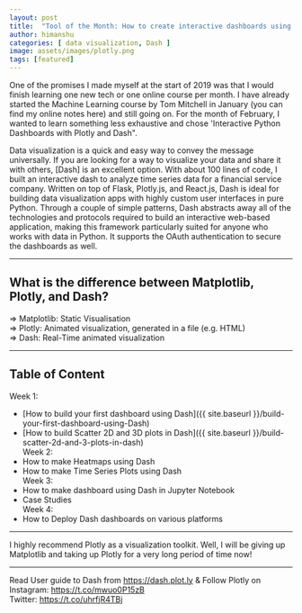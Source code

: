 ```yaml
---
layout: post
title:  "Tool of the Month: How to create interactive dashboards using Dash by Plotly?"
author: himanshu
categories: [ data visualization, Dash ]
image: assets/images/plotly.png
tags: [featured]
---
```

One of the promises I made myself at the start of 2019 was that I would finish learning one new tech or one online course per month. I have already started the Machine Learning course by Tom Mitchell in January (you can find my online notes here) and still going on. For the month of February, I wanted to learn something less exhaustive and chose 'Interactive Python Dashboards with Plotly and Dash".

Data visualization is a quick and easy way to convey the message universally. If you are looking for a way to visualize your data and share it with others, [Dash] is an excellent option. With about 100 lines of code, I built an interactive dash to analyze time series data for a financial service company. Written on top of Flask, Plotly.js, and React.js, Dash is ideal for building data visualization apps with highly custom user interfaces in pure Python. Through a couple of simple patterns, Dash abstracts away all of the technologies and protocols required to build an interactive web-based application, making this framework particularly suited for anyone who works with data in Python. It supports the OAuth authentication to secure the dashboards as well.


---

## What is the difference between Matplotlib, Plotly, and Dash?
=> Matplotlib: Static Visualisation <br>
=> Plotly: Animated visualization, generated in a file (e.g. HTML) <br>
=> Dash: Real-Time animated visualization <br>


---

## Table of Content
Week 1:
- [How to build your first dashboard using Dash]({{ site.baseurl }}/build-your-first-dashboard-using-Dash)
- [How to build Scatter 2D and 3D plots in Dash]({{ site.baseurl }}/build-scatter-2d-and-3-plots-in-dash) <br>
Week 2:
- How to make Heatmaps using Dash
- How to make Time Series Plots using Dash <br>
Week 3:
- How to make dashboard using Dash in Jupyter Notebook
- Case Studies <br>
Week 4:
- How to Deploy Dash dashboards on various platforms


---

I highly recommend Plotly as a visualization toolkit. Well, I will be giving up Matplotlib and taking up Plotly for a very long period of time now!


---

Read User guide to Dash from https://dash.plot.ly & Follow Plotly on <br>
Instagram: https://t.co/mwuo0P15zB <br>
Twitter: https://t.co/uhrfjR4TBj <br>
